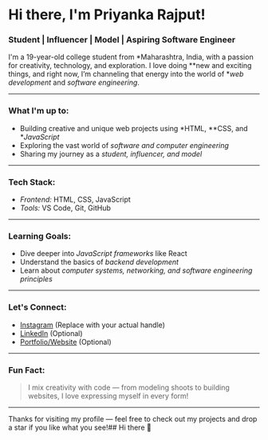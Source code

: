 # Hi there, I'm Priyanka Rajput!

### Student | Influencer | Model | Aspiring Software Engineer

I'm a 19-year-old college student from *Maharashtra, India, with a passion for creativity, technology, and exploration. I love doing **new and exciting things, and right now, I’m channeling that energy into the world of **web development* and *software engineering*.

---

### What I'm up to:
- Building creative and unique web projects using *HTML, **CSS, and **JavaScript*
- Exploring the vast world of *software and computer engineering*
- Sharing my journey as a *student, influencer, and model*

---

### Tech Stack:
- *Frontend:* HTML, CSS, JavaScript
- *Tools:* VS Code, Git, GitHub

---

### Learning Goals:
- Dive deeper into *JavaScript frameworks* like React
- Understand the basics of *backend development*
- Learn about *computer systems, networking, and software engineering principles*

---

### Let's Connect:
- [Instagram](https://instagram.com/yourusername) (Replace with your actual handle)
- [LinkedIn](https://linkedin.com/in/yourusername) (Optional)
- [Portfolio/Website](https://yourwebsite.com) (Optional)

---

### Fun Fact:
> I mix creativity with code — from modeling shoots to building websites, I love expressing myself in every form!

---

Thanks for visiting my profile — feel free to check out my projects and drop a star if you like what you see!## Hi there 👋

